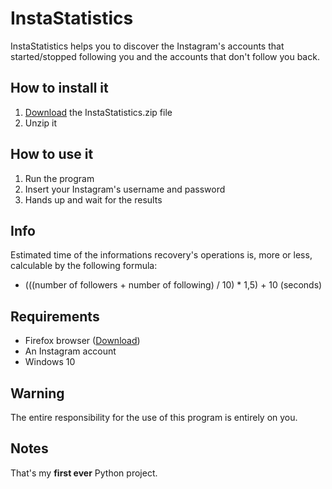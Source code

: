 # InstaStatistics

InstaStatistics helps you to discover the Instagram's accounts that started/stopped following you and the accounts that don't follow you back.

## How to install it

1. [Download](https://github.com/fraste97/InstaStatistics/raw/master/InstaStatistics.zip) the InstaStatistics.zip file
1. Unzip it

## How to use it

1. Run the program
1. Insert your Instagram's username and password
1. Hands up and wait for the results  

## Info

Estimated time of the informations recovery's operations is, more or less, calculable by the following formula:
  * (((number of followers + number of following) / 10) * 1,5) + 10 (seconds)


## Requirements

* Firefox browser ([Download](https://www.mozilla.org/it/firefox/new/))
* An Instagram account
* Windows 10

## Warning

The entire responsibility for the use of this program is entirely on you.

## Notes

That's my **first ever** Python project.
